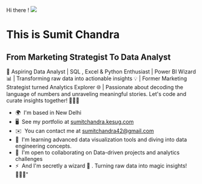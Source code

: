 Hi there ! ![](https://user-images.githubusercontent.com/18350557/176309783-0785949b-9127-417c-8b55-ab5a4333674e.gif)

This is Sumit Chandra
=====================================================================================================================================

From Marketing Strategist To Data Analyst
-----------------------------------------

🚀 Aspiring Data Analyst | SQL , Excel & Python Enthusiast | Power BI Wizard 📊 | Transforming raw data into actionable insights 💡 | Former Marketing Strategist turned Analytics Explorer 🌐 | Passionate about decoding the language of numbers and unraveling meaningful stories. Let's code and curate insights together! 👨‍💻✨

* 🌍  I'm based in New Delhi
* 🖥️  See my portfolio at [sumitchandra.kesug.com](http://sumitchandra.kesug.com)
* ✉️  You can contact me at [sumitchandra42@gmail.com](mailto:sumitchandra42@gmail.com)
* 🧠  I'm learning advanced data visualization tools and diving into data engineering concepts.
* 🤝  I'm open to collaborating on Data-driven projects and analytics challenges
* ⚡  And I'm secretly a wizard 🙂 . Turning raw data into magic insights! 🧙‍♂️✨"
